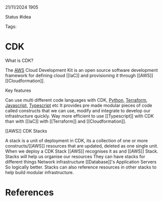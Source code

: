 21/11/2024 1905

Status #idea

Tags:

# CDK

What is CDK?

The [AWS](./AWS.md) Cloud Development Kit is an open source software development framework for defining cloud [[IaC]] and provisioning it through [[AWS]] [[Cloudformation]].

Key features

Can use multi different code languages  with CDK, [Python](./Python.md), [Terraform](./Terraform.md), [Javascript](./Javascript.md), [Typescript](./Typescript.md) etc
It provides pre made modular pieces of code called constructs that we can use, modify and integrate to develop our infrastructure quickly.
Way more efficient to use [[Typescript]] with CDK than with [[IaC]] with [[Terraform]] and [[Cloudformation]].

[[AWS]] CDK Stacks

A stack is a unit of deployment in CDK, its a collection of one or more constructs/[[AWS]] resources that are updated, deleted as one single unit.
When we deploy a CDK Stack [[AWS]] recognises it as and [[AWS]] Stack.
Stacks will help us organise our resources
They can have stacks for different things
	Network infrastructure
	[[Database]]'s
	Application Servers
So logically better.
Stacks can also reference resources in other stacks to help build modular infrastructure.









# References
